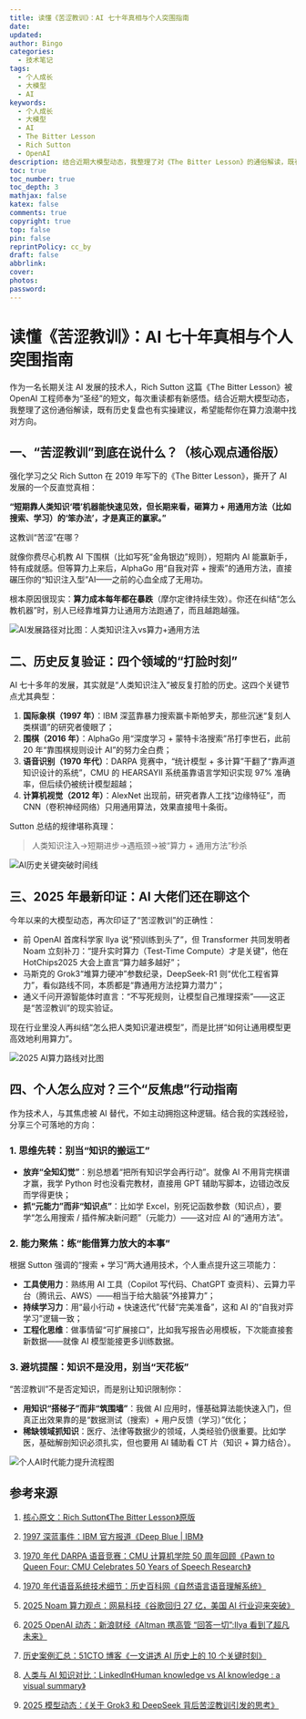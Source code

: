 ```yaml
---
title: 读懂《苦涩教训》：AI 七十年真相与个人突围指南
date:
updated:
author: Bingo
categories:
  - 技术笔记
tags:
  - 个人成长
  - 大模型
  - AI
keywords:
  - 个人成长
  - 大模型
  - AI
  - The Bitter Lesson
  - Rich Sutton
  - OpenAI
description: 结合近期大模型动态，我整理了对《The Bitter Lesson》的通俗解读，既有历史复盘也有实操建议，希望能帮你在算力浪潮中找对方向。
toc: true
toc_number: true
toc_depth: 3
mathjax: false
katex: false
comments: true
copyright: true
top: false
pin: false
reprintPolicy: cc_by
draft: false
abbrlink: 
cover:
photos:
password:
---
```


# 读懂《苦涩教训》：AI 七十年真相与个人突围指南

作为一名长期关注 AI 发展的技术人，Rich Sutton 这篇《The Bitter Lesson》被 OpenAI 工程师奉为“圣经”的短文，每次重读都有新感悟。结合近期大模型动态，我整理了这份通俗解读，既有历史复盘也有实操建议，希望能帮你在算力浪潮中找对方向。

## 一、“苦涩教训”到底在说什么？（核心观点通俗版）

强化学习之父 Rich Sutton 在 2019 年写下的《The Bitter Lesson》，撕开了 AI 发展的一个反直觉真相：

**“短期靠人类知识‘喂’机器能快速见效，但长期来看，砸算力 + 用通用方法（比如搜索、学习）的‘笨办法’，才是真正的赢家。”**

这教训“苦涩”在哪？

就像你费尽心机教 AI 下围棋（比如写死“金角银边”规则），短期内 AI 能赢新手，特有成就感。但等算力上来后，AlphaGo 用“自我对弈 + 搜索”的通用方法，直接碾压你的“知识注入型”AI——之前的心血全成了无用功。

根本原因很现实：**算力成本每年都在暴跌**（摩尔定律持续生效）。你还在纠结“怎么教机器”时，别人已经靠堆算力让通用方法跑通了，而且越跑越强。

![AI发展路径对比图：人类知识注入vs算力+通用方法](/images/content/AI发展路径对比图.jpg)

## 二、历史反复验证：四个领域的“打脸时刻”

AI 七十多年的发展，其实就是“人类知识注入”被反复打脸的历史。这四个关键节点尤其典型：

1. **国际象棋（1997 年）**：IBM 深蓝靠暴力搜索赢卡斯帕罗夫，那些沉迷“复刻人类棋谱”的研究者傻眼了；
2. **围棋（2016 年）**：AlphaGo 用“深度学习 + 蒙特卡洛搜索”吊打李世石，此前 20 年“靠围棋规则设计 AI”的努力全白费；
3. **语音识别（1970 年代）**：DARPA 竞赛中，“统计模型 + 多计算”干翻了“靠声道知识设计的系统”，CMU 的 HEARSAYⅡ 系统虽靠语言学知识实现 97% 准确率，但后续仍被统计模型超越；
4. **计算机视觉（2012 年）**：AlexNet 出现前，研究者靠人工找“边缘特征”，而 CNN（卷积神经网络）只用通用算法，效果直接甩十条街。

Sutton 总结的规律堪称真理：

> 人类知识注入→短期进步→遇瓶颈→被“算力 + 通用方法”秒杀

![AI历史关键突破时间线](/images/content/AI历史关键突破时间线.jpg)

## 三、2025 年最新印证：AI 大佬们还在聊这个

今年以来的大模型动态，再次印证了“苦涩教训”的正确性：

- 前 OpenAI 首席科学家 Ilya 说“预训练到头了”，但 Transformer 共同发明者 Noam 立刻补刀：“提升实时算力（Test-Time Compute）才是关键”，他在 HotChips2025 大会上直言“算力越多越好”；
- 马斯克的 Grok3“堆算力硬冲”参数纪录，DeepSeek-R1 则“优化工程省算力”，看似路线不同，本质都是“靠通用方法挖算力潜力”；
- 通义千问开源智能体时直言：“不写死规则，让模型自己推理探索”——这正是“苦涩教训”的现实验证。

现在行业里没人再纠结“怎么把人类知识灌进模型”，而是比拼“如何让通用模型更高效地利用算力”。

![2025 AI算力路线对比图](/images/content/2025AI算力路线对比图-信息图.jpg)

## 四、个人怎么应对？三个“反焦虑”行动指南

作为技术人，与其焦虑被 AI 替代，不如主动拥抱这种逻辑。结合我的实践经验，分享三个可落地的方向：

### 1. 思维先转：别当“知识的搬运工”

- **放弃“全知幻觉”**：别总想着“把所有知识学会再行动”。就像 AI 不用背完棋谱才赢，我学 Python 时也没看完教材，直接用 GPT 辅助写脚本，边错边改反而学得更快；
- **抓“元能力”而非“知识点”**：比如学 Excel，别死记函数参数（知识点），要学“怎么用搜索 / 插件解决新问题”（元能力）——这对应 AI 的“通用方法”。

### 2. 能力聚焦：练“能借算力放大的本事”

根据 Sutton 强调的“搜索 + 学习”两大通用技术，个人重点提升这三项能力：

- **工具使用力**：熟练用 AI 工具（Copilot 写代码、ChatGPT 查资料）、云算力平台（腾讯云、AWS）——相当于给大脑装“外接算力”；
- **持续学习力**：用“最小行动 + 快速迭代”代替“完美准备”，这和 AI 的“自我对弈学习”逻辑一致；
- **工程化思维**：做事情留“可扩展接口”，比如我写报告必用模板，下次能直接套新数据——就像 AI 模型能接更多训练数据。

### 3. 避坑提醒：知识不是没用，别当“天花板”

“苦涩教训”不是否定知识，而是别让知识限制你：

- **用知识“搭梯子”而非“筑围墙”**：我做 AI 应用时，懂基础算法能快速入门，但真正出效果靠的是“数据测试（搜索）+ 用户反馈（学习）”优化；
- **稀缺领域抓知识**：医疗、法律等数据少的领域，人类经验仍很重要。比如学医，基础解剖知识必须扎实，但也要用 AI 辅助看 CT 片（知识 + 算力结合）。

![个人AI时代能力提升流程图](/images/content/个人AI时代能力提升流程图.jpg)

## 参考来源

1. [核心原文：Rich Sutton《The Bitter Lesson》原版](http://www.incompleteideas.net/IncIdeas/BitterLesson.html)

2. [1997 深蓝事件：IBM 官方报道《Deep Blue | IBM》](https://www.ibm.com/qa-ar/history/deep-blue)

3. [1970 年代 DARPA 语音竞赛：CMU 计算机学院 50 周年回顾《Pawn to Queen Four: CMU Celebrates 50 Years of Speech Research》](https://www.cs.cmu.edu/news/2022/50-years-speech-recognition)

4. [1970 年代语音系统技术细节：历史百科网《自然语言语音理解系统》](https://www.freedefine.cn/wenzhan/47417.html)

5. [2025 Noam 算力观点：网易科技《谷歌回归 27 亿，美国 AI 行业迎来突破》](http://m.163.com/dy/article/KA7B9N7I05565FLW.html)

6. [2025 OpenAI 动态：新浪财经《Altman 携高管 “回答一切”:Ilya 看到了超凡未来》](https://finance.sina.com.cn/roll/2024-11-02/doc-incurtuh2378797.shtml)

7. [历史案例汇总：51CTO 博客《一文讲透 AI 历史上的 10 个关键时刻》](https://blog.51cto.com/u_15767091/14002699)

8. [人类与 AI 知识对比：LinkedIn《Human knowledge vs AI knowledge : a visual summary》](http://www.linkedin.com/pulse/human-knowledge-vs-ai-visual-summary-laurent-gouzènes)

9. [2025 模型动态：《关于 Grok3 和 DeepSeek 背后苦涩教训引发的思考》](http://www.shurl.cc/cb85d177c9f31c9b6f86387a25e2afb8)